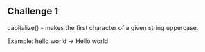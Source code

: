 Challenge 1
-------------

capitalize() - makes the first character of a given string uppercase.

Example: hello world -> Hello world
